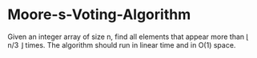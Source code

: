 # Moore-s-Voting-Algorithm
Given an integer array of size n, find all elements that appear more than ⌊ n/3 ⌋ times. The algorithm should run in linear time and in O(1) space.
